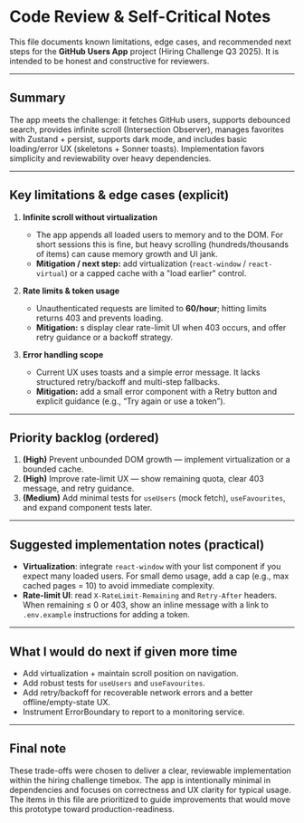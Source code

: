 # Code Review & Self-Critical Notes

This file documents known limitations, edge cases, and recommended next steps for the
**GitHub Users App** project (Hiring Challenge Q3 2025). It is intended to be honest
and constructive for reviewers.

---

## Summary

The app meets the challenge: it fetches GitHub users, supports debounced search, provides
infinite scroll (Intersection Observer), manages favorites with Zustand + persist,
supports dark mode, and includes basic loading/error UX (skeletons + Sonner toasts).
Implementation favors simplicity and reviewability over heavy dependencies.

---

## Key limitations & edge cases (explicit)

1. **Infinite scroll without virtualization**

   - The app appends all loaded users to memory and to the DOM. For short sessions this is fine,
     but heavy scrolling (hundreds/thousands of items) can cause memory growth and UI jank.
   - **Mitigation / next step:** add virtualization (`react-window` / `react-virtual`) or a capped cache with a "load earlier" control.

2. **Rate limits & token usage**

   - Unauthenticated requests are limited to **60/hour**; hitting limits returns 403 and prevents loading.
   - **Mitigation:** s display clear rate-limit UI when 403 occurs, and offer retry guidance or a backoff strategy.

3. **Error handling scope**

   - Current UX uses toasts and a simple error message. It lacks structured retry/backoff and multi-step fallbacks.
   - **Mitigation:** add a small error component with a Retry button and explicit guidance (e.g., “Try again or use a token”).

---

## Priority backlog (ordered)

1. **(High)** Prevent unbounded DOM growth — implement virtualization or a bounded cache.
2. **(High)** Improve rate-limit UX — show remaining quota, clear 403 message, and retry guidance.
3. **(Medium)** Add minimal tests for `useUsers` (mock fetch), `useFavourites`, and expand component tests later.

---

## Suggested implementation notes (practical)

- **Virtualization**: integrate `react-window` with your list component if you expect many loaded users. For small demo usage, add a cap (e.g., max cached pages = 10) to avoid immediate complexity.
- **Rate-limit UI**: read `X-RateLimit-Remaining` and `Retry-After` headers. When remaining ≤ 0 or 403, show an inline message with a link to `.env.example` instructions for adding a token.

---

## What I would do next if given more time

- Add virtualization + maintain scroll position on navigation.
- Add robust tests for `useUsers` and `useFavourites`.
- Add retry/backoff for recoverable network errors and a better offline/empty-state UX.
- Instrument ErrorBoundary to report to a monitoring service.

---

## Final note

These trade-offs were chosen to deliver a clear, reviewable implementation within the hiring challenge timebox. The app is intentionally minimal in dependencies and focuses on correctness and UX clarity for typical usage. The items in this file are prioritized to guide improvements that would move this prototype toward production-readiness.
